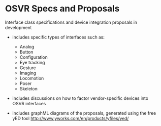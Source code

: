 # OSVR Specs and Proposals
Interface class specifications and device integration proposals in development

- includes specific types of interfaces such as:
	- Analog
	- Button
	- Configuration
	- Eye tracking
	- Gesture
	- Imaging
	- Locomotion
	- Poser
	- Skeleton

- includes discussions on how to factor vendor-specific devices into OSVR interfaces
- includes graphML diagrams of the proposals, generated using the free yED tool http://www.yworks.com/en/products/yfiles/yed/
